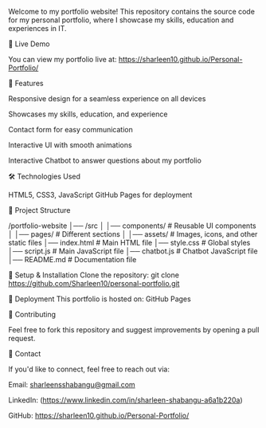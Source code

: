 Welcome to my portfolio website! This repository contains the source code for my personal portfolio, where I showcase my skills, education and experiences in IT.

🚀 Live Demo

You can view my portfolio live at: https://sharleen10.github.io/Personal-Portfolio/

📌 Features

Responsive design for a seamless experience on all devices

Showcases my skills, education, and experience

Contact form for easy communication

Interactive UI with smooth animations

Interactive Chatbot to answer questions about my portfolio

🛠️ Technologies Used

HTML5, CSS3, JavaScript
GitHub Pages for deployment

📂 Project Structure

/portfolio-website
│── /src
│   │── components/        # Reusable UI components
│   │── pages/             # Different sections
│   │── assets/            # Images, icons, and other static files
│── index.html             # Main HTML file
│── style.css             # Global styles
│── script.js              # Main JavaScript file
│── chatbot.js             # Chatbot JavaScript file 
│── README.md              # Documentation file

🔧 Setup & Installation
Clone the repository: git clone https://github.com/Sharleen10/personal-portfolio.git

🚀 Deployment
This portfolio is hosted on: GitHub Pages

🤝 Contributing

Feel free to fork this repository and suggest improvements by opening a pull request.

📧 Contact

If you'd like to connect, feel free to reach out via:

Email: sharleensshabangu@gmail.com

LinkedIn: (https://www.linkedin.com/in/sharleen-shabangu-a6a1b220a)

GitHub: https://sharleen10.github.io/Personal-Portfolio/

